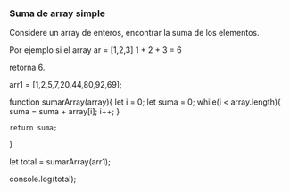 ### Suma de array simple
Considere un array de enteros, encontrar la suma de los elementos. 

Por ejemplo si el array ar = [1,2,3] 
1 + 2 + 3 = 6 

retorna 6.

arr1 = [1,2,5,7,20,44,80,92,69];

function sumarArray(array){
    let i = 0;
    let suma = 0;
    while(i < array.length){
        suma = suma + array[i];
        i++;
    } 
    
    return suma;
}

let total = sumarArray(arr1);

console.log(total);